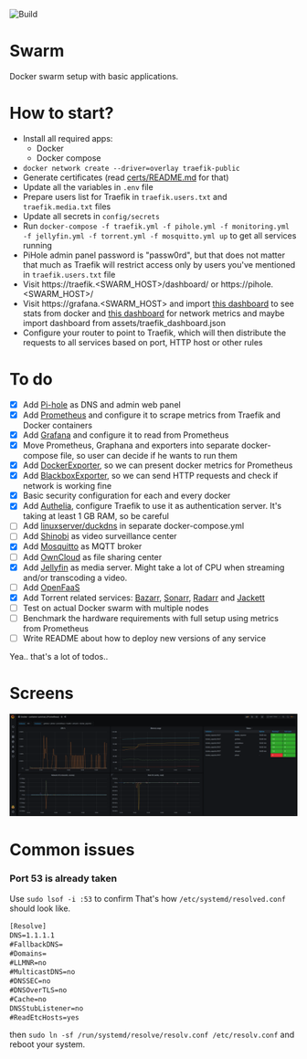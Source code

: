 ![Build](https://github.com/krzysztof-gzocha/swarm/workflows/Build/badge.svg?branch=master)

# Swarm 
Docker swarm setup with basic applications.

# How to start?
- Install all required apps:
    - Docker
    - Docker compose
- `docker network create --driver=overlay traefik-public`
- Generate certificates (read [certs/README.md](https://github.com/krzysztof-gzocha/swarm/blob/master/certs/README.md) for that)
- Update all the variables in `.env` file
- Prepare users list for Traefik in `traefik.users.txt` and `traefik.media.txt` files
- Update all secrets in `config/secrets`
- Run `docker-compose -f traefik.yml -f pihole.yml -f monitoring.yml -f jellyfin.yml -f torrent.yml -f mosquitto.yml up` to get all services running
- PiHole admin panel password is "passw0rd", but that does not matter that much as Traefik will restrict access only by users you've mentioned in `traefik.users.txt` file
- Visit https://traefik.<SWARM_HOST>/dashboard/ or https://pihole.<SWARM_HOST>/
- Visit https://grafana.<SWARM_HOST> and import [this dashboard](https://grafana.com/grafana/dashboards/11467) to see stats from docker and [this dashboard](https://grafana.com/grafana/dashboards/11529) for network metrics and maybe import dashboard from assets/traefik_dashboard.json
- Configure your router to point to Traefik, which will then distribute the requests to all services based on port, HTTP host or other rules

# To do
- [x] Add [Pi-hole](https://hub.docker.com/r/pihole/pihole) as DNS and admin web panel
- [x] Add [Prometheus](https://hub.docker.com/r/prom/prometheus) and configure it to scrape metrics from Traefik and Docker containers
- [x] Add [Grafana](https://hub.docker.com/r/grafana/grafana) and configure it to read from Prometheus
- [x] Move Prometheus, Graphana and exporters into separate docker-compose file, so user can decide if he wants to run them
- [x] Add [DockerExporter](https://github.com/prometheus-net/docker_exporter), so we can present docker metrics for Prometheus
- [x] Add [BlackboxExporter](https://hub.docker.com/r/prom/blackbox-exporter), so we can send HTTP requests and check if network is working fine
- [x] Basic security configuration for each and every docker
- [x] Add [Authelia](https://github.com/authelia/authelia), configure Traefik to use it as authentication server. It's taking at least 1 GB RAM, so be careful
- [ ] Add [linuxserver/duckdns](https://hub.docker.com/r/linuxserver/duckdns) in separate docker-compose.yml
- [ ] Add [Shinobi](https://hub.docker.com/r/shinobisystems/shinobi) as video surveillance center 
- [x] Add [Mosquitto](https://hub.docker.com/_/eclipse-mosquitto) as MQTT broker
- [ ] Add [OwnCloud](https://hub.docker.com/_/owncloud) as file sharing center
- [x] Add [Jellyfin](https://hub.docker.com/r/jellyfin/jellyfin) as media server. Might take a lot of CPU when streaming and/or transcoding a video.
- [ ] Add [OpenFaaS](https://www.openfaas.com/)
- [x] Add Torrent related services: [Bazarr](https://github.com/morpheus65535/bazarr), [Sonarr](https://github.com/Sonarr/Sonarr), [Radarr](https://github.com/Radarr/Radarr) and [Jackett](https://github.com/Jackett/Jackett)
- [ ] Test on actual Docker swarm with multiple nodes
- [ ] Benchmark the hardware requirements with full setup using metrics from Prometheus
- [ ] Write README about how to deploy new versions of any service

Yea.. that's a lot of todos..

# Screens
![Docker exporter on Grafana](https://raw.githubusercontent.com/krzysztof-gzocha/swarm/master/assets/graphana.png?token=AAXUPP2UOMUW2JKSWGUUC627L5W2K)

# Common issues
### Port 53 is already taken
Use `sudo lsof -i :53` to confirm
That's how `/etc/systemd/resolved.conf` should look like.
```
[Resolve]
DNS=1.1.1.1
#FallbackDNS=
#Domains=
#LLMNR=no
#MulticastDNS=no
#DNSSEC=no
#DNSOverTLS=no
#Cache=no
DNSStubListener=no
#ReadEtcHosts=yes
```
then `sudo ln -sf /run/systemd/resolve/resolv.conf /etc/resolv.conf`
and reboot your system.
